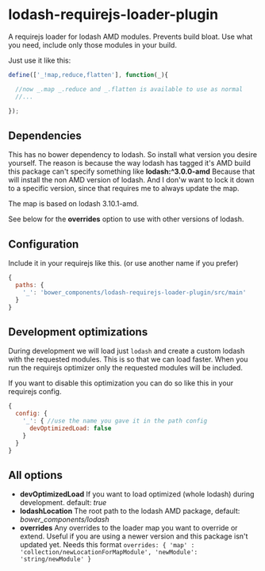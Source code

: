 # lodash-requirejs-loader-plugin

A requirejs loader for lodash AMD modules. Prevents build bloat. Use what you need, include only those modules in your build.

Just use it like this:


```js
define(['_!map,reduce,flatten'], function(_){

  //now _.map _.reduce and _.flatten is available to use as normal
  //...

});
```

## Dependencies

This has no bower dependency to lodash. So install what version you desire yourself. The reason is because the way lodash has tagged it's AMD build this package can't specify something like **lodash:^3.0.0-amd** Because that will install the non AMD version of lodash. And I don'w want to lock it down to a specific version, since that requires me to always update the map.

The map is based on lodash 3.10.1-amd.

See below for the **overrides** option to use with other versions of lodash.


## Configuration

Include it in your requirejs like this. (or use another name if you prefer)

```js
{
  paths: {
    '_': 'bower_components/lodash-requirejs-loader-plugin/src/main'
  }
}
```


## Development optimizations

During development we will load just `lodash` and create a custom lodash with the requested modules. This is so that we can load faster. When you run the requirejs optimizer only the requested modules will be included.


If you want to disable this optimization you can do so like this in your requirejs config.

```js
{
  config: {
    '_': { //use the name you gave it in the path config
      devOptimizedLoad: false
    }
  }
}
```


## All options

- **devOptimizedLoad** If you want to load optimized (whole lodash) during development. default: *true*
- **lodashLocation** The root path to the lodash AMD package, default: *bower_components/lodash*
- **overrides** Any overrides to the loader map you want to override or extend. Useful if you are using a newer version and this package isn't updated yet. Needs this format `overrides: { 'map' : 'collection/newLocationForMapModule', 'newModule': 'string/newModule' }`
